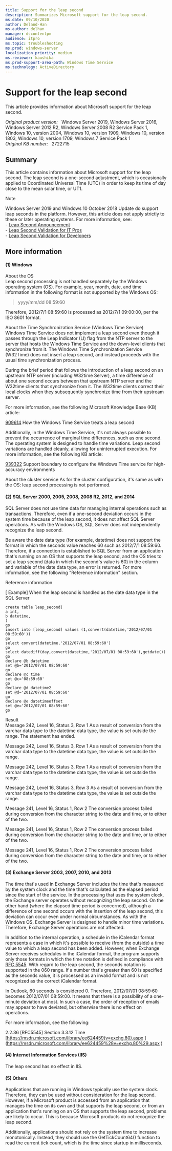 ```yaml
---
title: Support for the leap second
description: Summarizes Microsoft support for the leap second.
ms.date: 09/10/2020
author: Deland-Han
ms.author: delhan 
manager: dscontentpm
audience: itpro
ms.topic: troubleshooting
ms.prod: windows-server
localization_priority: medium
ms.reviewer: kaushika
ms.prod-support-area-path: Windows Time Service
ms.technology: ActiveDirectory
---
```

# Support for the leap second

This article provides information about Microsoft support for the leap second.

_Original product version:_ &nbsp; Windows Server 2019, Windows Server 2016, Windows Server 2012 R2, Windows Server 2008 R2 Service Pack 1, Windows 10, version 2004, Windows 10, version 1909, Windows 10, version 1803, Windows 10, version 1709, Windows 7 Service Pack 1  
_Original KB number:_ &nbsp; 2722715

## Summary

This article contains information about Microsoft support for the leap second. The leap second is a one-second adjustment, which is occasionally applied to Coordinated Universal Time (UTC) in order to keep its time of day close to the mean solar time, or UT1.

>[!Note]
Windows Server 2019 and Windows 10 October 2018 Update do support leap seconds in the platform. However, this article does not apply strictly to these or later operating systems. For more information, see:  
      - [Leap Second Announcement](https://na01.safelinks.protection.outlook.com/?url=https%3A%2F%2Fblogs.technet.microsoft.com%2Fnetworking%2F2018%2F07%2F18%2Ftop10-ws2019-hatime%2F&data=02%7C01%7Cjarrettr%40microsoft.com%7C94fdbafab8dc4eadbcda08d62a122f02%7C72f988bf86f141af91ab2d7cd011db47%7C1%7C0%7C636742654923783824&sdata=9sRBCKe9Sk3oK7TbgcrF8ZtSsYSsb6C%2FIWqEhLegFkE%3D&reserved=0)  
      - [Leap Second Validation for IT Pros](https://aka.ms/ITPro-LeapSecond)  
      - [Leap Second Validation for Developers](https://aka.ms/Dev-LeapSecond)  

## More information

#### (1) Windows  

About the OS  
Leap second processing is not handled separately by the Windows operating system (OS). For example, year, month, date, and time information in the following format is not supported by the Windows OS:

>yyyy/mm/dd 08:59:60

Therefore, 2012/7/1 08:59:60 is processed as 2012/7/1 09:00:00, per the ISO 8601 format.

About the Time Synchronization Service (Windows Time Service)  
Windows Time Service does not implement a leap second even though it passes through the Leap Indicator (LI) flag from the NTP server to the server that hosts the Windows Time Service and the down-level clients that synchronize from it. The Windows Time Synchronization Service (W32Time) does not insert a leap second, and instead proceeds with the usual time synchronization process.

During the brief period that follows the introduction of a leap second on an upstream NTP server (including W32time Server), a time difference of about one second occurs between that upstream NTP server and the W32time clients that synchronize from it. The W32time clients correct their local clocks when they subsequently synchronize time from their upstream server. 

For more information, see the following Microsoft Knowledge Base (KB) article:

[909614](https://support.microsoft.com/help/909614)  How the Windows Time Service treats a leap second

Additionally, in the Windows Time Service, it's not always possible to prevent the occurrence of marginal time differences, such as one second. The operating system is designed to handle time variations. Leap second variations are handled cleanly, allowing for uninterrupted execution. For more information, see the following KB article:

[939322](https://support.microsoft.com/help/939322) Support boundary to configure the Windows Time service for high-accuracy environments

About the cluster service 
As for the cluster configuration, it's same as with the OS: leap second processing is not performed. 

#### (2) SQL Server 2000, 2005, 2008, 2008 R2, 2012, and 2014  

SQL Server does not use time data for managing internal operations such as transactions. Therefore, even if a one-second deviation occurs in the system time because of the leap second, it does not affect SQL Server operations. As with the Windows OS, SQL Server does not independently recognize the leap second.

Be aware the date data type (for example, datetime) does not support the format in which the seconds value reaches 60 such as 2012/7/1 08:59:60. Therefore, if a connection is established to SQL Server from an application that's running on an OS that supports the leap second, and the OS tries to set a leap second (data in which the second's value is 60) in the column and variable of the date data type, an error is returned. For more information, see the following "Reference information" section. 

Reference information 

[ Example] When the leap second is handled as the date data type in the SQL Server 

```
create table leap_second(
a int,
b datetime,
)
go
insert into [leap_second] values (1,convert(datetime,'2012/07/01 08:59:60'))
go
select convert(datetime,'2012/07/01 08:59:60')
go
select datediff(day,convert(datetime,'2012/07/01 08:59:60'),getdate())
go
declare @b datetime
set @b='2012/07/01 08:59:60'
go
declare @c time
set @c='08:59:60'
go
declare @d datetime2
set @d='2012/07/01 08:59:60'
go
declare @e datetimeoffset 
set @e='2012/07/01 08:59:60'
go
```

Result  
Message 242, Level 16, Status 3, Row 1
As a result of conversion from the varchar data type to the datetime data type, the value is set outside the range.
The statement has ended.

Message 242, Level 16, Status 3, Row 1
As a result of conversion from the varchar data type to the datetime data type, the value is set outside the range.

Message 242, Level 16, Status 3, Row 1
As a result of conversion from the varchar data type to the datetime data type, the value is set outside the range.

Message 242, Level 16, Status 3, Row 3
As a result of conversion from the varchar data type to the datetime data type, the value is set outside the range.

Message 241, Level 16, Status 1, Row 2
The conversion process failed during conversion from the character string to the date and time, or to either of the two.

Message 241, Level 16, Status 1, Row 2
The conversion process failed during conversion from the character string to the date and time, or to either of the two.

Message 241, Level 16, Status 1, Row 2
The conversion process failed during conversion from the character string to the date and time, or to either of the two.

#### (3) Exchange Server 2003, 2007, 2010, and 2013  

The time that's used in Exchange Server includes the time that's measured by the system clock and the time that's calculated as the elapsed period since the start of the service. In the processing that uses the system clock, the Exchange server operates without recognizing the leap second. On the other hand (where the elapsed time period is concerned), although a difference of one second occurs with the insertion of the leap second, this deviation can occur even under normal circumstances. As with the Windows OS, Exchange Server is designed to handle minor time variations. Therefore, Exchange Server operations are not affected. 

In addition to the internal operation, a schedule in the iCalendar format represents a case in which it's possible to receive (from the outside) a time value to which a leap second has been added. However, when Exchange Server receives schedules in the iCalendar format, the program supports only those formats in which the time notation is defined in compliance with [RFC 5545](https://tools.ietf.org/html/rfc5545). With regard to the leap second, the seconds notation is supported in the 060 range. If a number that's greater than 60 is specified as the seconds value, it is processed as an invalid format and is not recognized as the correct iCalendar format. 

In Outlook, 60 seconds is considered 0. Therefore, 2012/07/01 08:59:60 becomes 2012/07/01 08:59:00. It means that there is a possibility of a one-minute deviation at most. In such a case, the order of reception of emails may appear to have deviated, but otherwise there is no effect on operations. 

For more information, see the following:

 2.2.36 [RFC5545] Section 3.3.12 Time
 [https://msdn.microsoft.com/library/ee624459(v=exchg.80).aspx <!--ERROR-->](https://msdn.microsoft.com/library/ee624459%28v=exchg.80%29.aspx <!--ERROR-->)  

#### (4) Internet Information Services (IIS)  

The leap second has no effect in IIS. 

#### (5) Others  

Applications that are running in Windows typically use the system clock. Therefore, they can be used without consideration for the leap second.
However, if a Microsoft product is accessed from an application that manages the time on its own and that supports the leap second, or from an application that's running on an OS that supports the leap second, problems are likely to occur. This is because Microsoft products do not recognize the leap second. 

Additionally, applications should not rely on the system time to increase monotonically. Instead, they should use the GetTickCount64()  function to read the current tick count, which is the time since startup in milliseconds.
